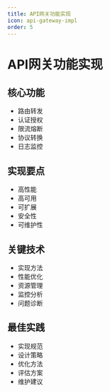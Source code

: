 ```yaml
---
title: API网关功能实现
icon: api-gateway-impl
order: 5
---
```


# API网关功能实现

## 核心功能
- 路由转发
- 认证授权
- 限流熔断
- 协议转换
- 日志监控

## 实现要点
- 高性能
- 高可用
- 可扩展
- 安全性
- 可维护性

## 关键技术
- 实现方法
- 性能优化
- 资源管理
- 监控分析
- 问题诊断

## 最佳实践
- 实现规范
- 设计策略
- 优化方法
- 评估方案
- 维护建议
